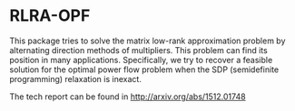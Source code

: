 # RLRA-OPF
This package tries to solve the matrix low-rank approximation problem by alternating direction methods of multipliers. This problem can find its position in many applications. Specifically, we try to recover a feasible solution for the optimal power flow problem when the SDP (semidefinite programming) relaxation is inexact.

The tech report can be found in http://arxiv.org/abs/1512.01748
